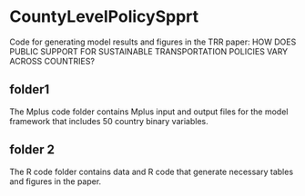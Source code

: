 # CountyLevelPolicySpprt
Code for generating model results and figures in the TRR paper: HOW DOES PUBLIC SUPPORT FOR SUSTAINABLE TRANSPORTATION POLICIES VARY ACROSS COUNTRIES?

## folder1
The Mplus code folder contains Mplus input and output files for the model framework that includes 50 country binary variables.

## folder 2
The R code folder contains data and R code that generate necessary tables and figures in the paper.

